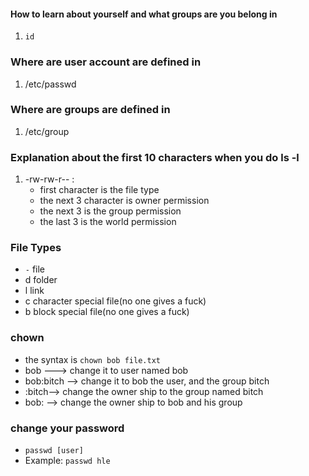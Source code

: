 
#### How to learn about yourself and what groups are you belong in 
1) `id`

### Where are user account are defined in 
1) /etc/passwd

### Where are groups are defined in 
1) /etc/group

### Explanation about the first 10 characters when you do ls -l
1) -rw-rw-r-- : 
	- first character is the file type
	- the next 3 character is owner permission
	- the next 3 is the group permission
	- the last 3 is the world permission

### File Types
- `-` file
- d folder
- l link
- c character special file(no one gives a fuck)
- b block special file(no one gives a fuck)

### chown
- the syntax is `chown bob file.txt`
- bob ---> change it to user named bob
- bob:bitch --> change it to bob the user, and the group bitch
- :bitch--> change the owner ship to the group named bitch
- bob: --> change the owner ship to bob and his group

### change your password
- `passwd [user]`
- Example: `passwd hle`
